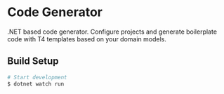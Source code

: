 # Code Generator

.NET based code generator. Configure projects and generate boilerplate code with T4 templates based on your domain models.

## Build Setup

```bash
# Start development
$ dotnet watch run
```

